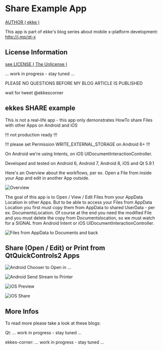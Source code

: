 # Share Example App

[AUTHOR ( ekke )](AUTHOR.md)

This app is part of ekke's blog series about mobile x-platform development:
http://j.mp/qt-x

## License Information
[see LICENSE ( The Unlicense )](LICENSE)

... work in progress - stay tuned ...

PLEASE NO QUESTIONS BEFORE MY BLOG ARTICLE IS PUBLISHED

wait for tweet @ekkescorner

## ekkes SHARE example
This is not a real-life app - this app only demonstrates HowTo share Files with other Apps on Android and iOS

!!! not production ready !!!

!!! please set Permission WRITE_EXTERNAL_STORAGE on Android 6+ !!!

On Android we're using Intents, on iOS UIDocumentInteractionController.

Developed and tested on Android 6, Android 7, Android 8, iOS and Qt 5.9.1

Here's an Overview about the workflows, per ex. Open a File from inside your App and edit in another App outside.

![Overview](https://github.com/ekke/ekkesSHAREexample/blob/master/docs/share_overview.png)

The goal of this app is to Open / View / Edit Files from your AppData Location in other Apps. But to be able to access your Files from AppData Location you first must copy them from AppData to shared UserData - per ex. DocumentsLocation.
Of course at the end you need the modified File and you must delete the copy from Documentslocation, so we must watch for a SIGNAL from Android Intent or iOS UIDocumentInteractionController.

![Files from AppData to Documents and back](https://github.com/ekke/ekkesSHAREexample/blob/master/docs/file_flow.png)

## Share (Open / Edit) or Print from QtQuickControls2 Apps

![Android Chooser to Open in ...](https://github.com/ekke/ekkesSHAREexample/blob/master/docs/android_share_chooser.png)

![Android Send Stream to Printer](https://github.com/ekke/ekkesSHAREexample/blob/master/docs/android_share_send_chooser.png)

![iOS Preview](https://github.com/ekke/ekkesSHAREexample/blob/master/docs/ios_preview.png)

![iOS Share](https://github.com/ekke/ekkesSHAREexample/blob/master/docs/ios_share.png)


## More Infos
To read more please take a look at these blogs:

Qt: ... work in progress - stay tuned ...

ekkes-corner: ... work in progress - stay tuned ...






